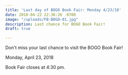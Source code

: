 ```yaml
---
title: 'Last day of BOGO Book Fair: Monday 4/23/18'
date: 2018-04-22 22:36:26 -0700
image: "/uploads/FB-BOGO-01.jpg"
description: Last chance for BOGO Book Fair!
draft: true

---
```

Don't miss your last chance to visit the BOGO Book Fair!

Monday, April 23, 2018

Book Fair closes at 4:30 pm. 